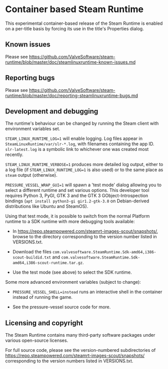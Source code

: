 Container based Steam Runtime
=============================

This experimental container-based release of the Steam Runtime
is enabled on a per-title basis by forcing its use in the title's
Properties dialog.

Known issues
------------

Please see
https://github.com/ValveSoftware/steam-runtime/blob/master/doc/steamlinuxruntime-known-issues.md

Reporting bugs
--------------

Please see
https://github.com/ValveSoftware/steam-runtime/blob/master/doc/reporting-steamlinuxruntime-bugs.md

Development and debugging
-------------------------

The runtime's behaviour can be changed by running the Steam client with
environment variables set.

`STEAM_LINUX_RUNTIME_LOG=1` will enable logging. Log files appear in
`SteamLinuxRuntime/var/slr-*.log`, with filenames containing the app ID.
`slr-latest.log` is a symbolic link to whichever one was created most
recently.

`STEAM_LINUX_RUNTIME_VERBOSE=1` produces more detailed log output,
either to a log file (if `STEAM_LINUX_RUNTIME_LOG=1` is also used) or to
the same place as `steam` output (otherwise).

`PRESSURE_VESSEL_WRAP_GUI=1` will
spawn a 'test mode' dialog allowing you to select a different runtime
and set various options. This developer tool requires Python 3, PyGI,
GTK 3 and the GTK 3 GObject-Introspection bindings
(`apt install python3-gi gir1.2-gtk-3.0` on Debian-derived
distributions like Ubuntu and SteamOS).

Using that test mode, it is possible to switch from the normal Platform
runtime to a SDK runtime with more debugging tools available:

* In <https://repo.steampowered.com/steamrt-images-scout/snapshots/>,
    browse to the directory corresponding to the version number listed
    in VERSIONS.txt.

* Download the files
    `com.valvesoftware.SteamRuntime.Sdk-amd64,i386-scout-buildid.txt`
    and
    `com.valvesoftware.SteamRuntime.Sdk-amd64,i386-scout-runtime.tar.gz`.

* Use the test mode (see above) to select the SDK runtime.

Some more advanced environment variables (subject to change):

* `PRESSURE_VESSEL_SHELL=instead` runs an interactive shell in the
    container instead of running the game.

* See the pressure-vessel source code for more.

Licensing and copyright
-----------------------

The Steam Runtime contains many third-party software packages under
various open-source licenses.

For full source code, please see the version-numbered subdirectories of
<https://repo.steampowered.com/steamrt-images-scout/snapshots/>
corresponding to the version numbers listed in VERSIONS.txt.
